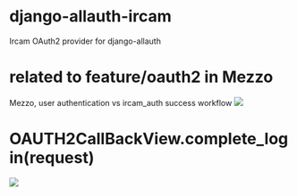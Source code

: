 # django-allauth-ircam
 Ircam OAuth2 provider for django-allauth
# related to feature/oauth2 in Mezzo
Mezzo, user authentication vs ircam_auth success workflow
[![](https://mermaid.ink/img/eyJjb2RlIjoic2VxdWVuY2VEaWFncmFtXG5cbiAgICBwYXJ0aWNpcGFudCBVc2VyXG4gICAgcGFydGljaXBhbnQgTWV6em9cbiAgICBwYXJ0aWNpcGFudCBJcmNhbV9BdXRoXG4gICAgcGFydGljaXBhbnQgTERBUFxuIFxuICAgIFVzZXItPj4rTWV6em8gOiBjbGlja3Mgb24gXCJMb2dpblwiXG4gICAgTWV6em8tLT4-K1VzZXIgOiByZWRpcmVjdCB0byBPYXV0aCBzZXJ2ZXJcbiAgICBVc2VyLT4-K0lyY2FtX0F1dGggOiBzaWducyBpbiBhbmQgYXV0aG9yaXplIE1lenpvXG4gICAgSXJjYW1fQXV0aC0-PitMREFQIDogaWYgSXJjYW1BdXRoIHBhc3N3b3JkIG5vdCBzZXQgYXNrcyB0byBMREFQXG4gICAgTERBUCAtPj4tSXJjYW1fQXV0aCA6IGNvbmZpcm0gb3Igbm90IHVzZXIvcHdkXG4gICAgSXJjYW1fQXV0aC0-Pi1Vc2VyIDogZ2l2ZSB0b2tlbiBhbmQgcmVkaXJlY3QgdG8gTWV6em9cbiAgICBVc2VyLT4-K01lenpvIDogZ2l2ZSB0b2tlblxuICAgIE1lenpvLT4-K0lyY2FtX0F1dGggOiB2ZXJpZnkgdG9rZW5cbiAgICBJcmNhbV9BdXRoLT4-LU1lenpvIDogQUNLXG4gICAgTWV6em8tPj4rSXJjYW1fQXV0aCA6IGdldCBwcm9maWxlXG4gICAgSXJjYW1fQXV0aC0-Pi1NZXp6byA6IGdpdmUgcHJvZmlsZSwgPGJyLz5pZiBJcmNhbUF1dGggcGFzc3dvcmQgbm90IHNldCBpdCdzIGEgTERBUCB1c2VyXG4gICAgTWV6em8tLT4-TWV6em8gOiBPQVVUSDJjYWxsQmFja1ZpZXcuY29tcGxldGVfbG9naW4oKVxuICAgIE1lenpvLS0-Pi1Vc2VyIDogcmVkaXJlY3QgdG8gL3BlcnNvblxuICAgIFVzZXItPj4rTWV6em8gOiAvcGVyc29uXG4gICAgTWV6em8tLT4-TWV6em8gOiBjcmVhdGUgb3IgdXBkYXRlIFBlcnNvblxuICAgIE1lenpvLS0-Pi1Vc2VyIDogSFRUUCAyMDAgT0siLCJtZXJtYWlkIjp7fSwidXBkYXRlRWRpdG9yIjpmYWxzZX0)](http://localhost:8080/#/edit/eyJjb2RlIjoic2VxdWVuY2VEaWFncmFtXG5cbiAgICBwYXJ0aWNpcGFudCBVc2VyXG4gICAgcGFydGljaXBhbnQgTWV6em9cbiAgICBwYXJ0aWNpcGFudCBJcmNhbV9BdXRoXG4gICAgcGFydGljaXBhbnQgTERBUFxuIFxuICAgIFVzZXItPj4rTWV6em8gOiBjbGlja3Mgb24gXCJMb2dpblwiXG4gICAgTWV6em8tLT4-K1VzZXIgOiByZWRpcmVjdCB0byBPYXV0aCBzZXJ2ZXJcbiAgICBVc2VyLT4-K0lyY2FtX0F1dGggOiBzaWducyBpbiBhbmQgYXV0aG9yaXplIE1lenpvXG4gICAgSXJjYW1fQXV0aC0-PitMREFQIDogaWYgSXJjYW1BdXRoIHBhc3N3b3JkIG5vdCBzZXQgYXNrcyB0byBMREFQXG4gICAgTERBUCAtPj4tSXJjYW1fQXV0aCA6IGNvbmZpcm0gb3Igbm90IHVzZXIvcHdkXG4gICAgSXJjYW1fQXV0aC0-Pi1Vc2VyIDogZ2l2ZSB0b2tlbiBhbmQgcmVkaXJlY3QgdG8gTWV6em9cbiAgICBVc2VyLT4-K01lenpvIDogZ2l2ZSB0b2tlblxuICAgIE1lenpvLT4-K0lyY2FtX0F1dGggOiB2ZXJpZnkgdG9rZW5cbiAgICBJcmNhbV9BdXRoLT4-LU1lenpvIDogQUNLXG4gICAgTWV6em8tPj4rSXJjYW1fQXV0aCA6IGdldCBwcm9maWxlXG4gICAgSXJjYW1fQXV0aC0-Pi1NZXp6byA6IGdpdmUgcHJvZmlsZSwgPGJyLz5pZiBJcmNhbUF1dGggcGFzc3dvcmQgbm90IHNldCBpdCdzIGEgTERBUCB1c2VyXG4gICAgTWV6em8tLT4-TWV6em8gOiBPQVVUSDJjYWxsQmFja1ZpZXcuY29tcGxldGVfbG9naW4oKVxuICAgIE1lenpvLS0-Pi1Vc2VyIDogcmVkaXJlY3QgdG8gL3BlcnNvblxuICAgIFVzZXItPj4rTWV6em8gOiAvcGVyc29uXG4gICAgTWV6em8tLT4-TWV6em8gOiBjcmVhdGUgb3IgdXBkYXRlIFBlcnNvblxuICAgIE1lenpvLS0-Pi1Vc2VyIDogSFRUUCAyMDAgT0siLCJtZXJtYWlkIjp7fSwidXBkYXRlRWRpdG9yIjpmYWxzZX0)
# OAUTH2CallBackView.complete_login(request)
[![](https://mermaid.ink/img/eyJjb2RlIjoiZ3JhcGggVERcblxuICAgIEJbXCJleHRyYV9kYXRhcyA9IHJlc3AuanNvbihyZXF1ZXN0KTxici8-ZXh0X2lkID0gZXh0cmFfZGF0YXNbJ2V4dF9pZCddPGJyLz51c2VybmFtZSA9IGV4dHJhX2RhdGFzWyd1c2VybmFtZSddPGJyLz5lbWFpbCA9IGV4dHJhX2RhdGFzWydlbWFpbCddXCJdXG4gICAgQ1tcInNvY2lhbF91c2VyID0gc29jaWFsbG9naW5fZnJvbV9yZXNwb25zZShleHRfdWlkKTxici8-cmV0dXJuIHNvY2lhbF91c2VyXCJdXG4gICAgQiAtLT4gRHtcIlNvY2lhbEFjY291bnQoZXh0X2lkKTxici8-ZXhpc3RzP1wifVxuICAgIEQgLS0-fFllc3wgRVtcIkdldCBVc2VyIGJ5IFNvY2lhbEFjY291bnQudXNlcl9pZDxici8-VXBkYXRlIFVzZXJcIl0gLS0-IENcbiAgICBEIC0tPnxOb3wgRntcInVuaXF1ZTxici8-IFVzZXIodXNlcm5hbWUpIDxici8-ZXhpc3RzP1wifVxuICAgIEYgLS0-fE5vbmV8IEdbXCJjcmVhdGUgVXNlclwiXSAtLT4gSFxuICAgIEYgLS0-fE5vdCB1bmlxdWV8IFhbXCJSZXNwIHNlcnZlciA1MDBcIl1cbiAgICBGIC0tPnxZZXN8IElbXCJVcGRhdGUgVXNlclwiXSAtLT4gSFtcImNyZWF0ZSBTb2NpYWxBY2NvdW50KHVzZXIuaWQsZXh0X2lkKTxici8-Y3JlYXRlIEVtYWlsKGVtYWlsKVwiXSAtLT4gQ1xuIFxuIiwidXBkYXRlRWRpdG9yIjpmYWxzZX0)](http://localhost:8080/#/edit/eyJjb2RlIjoiZ3JhcGggVERcblxuICAgIEJbXCJleHRyYV9kYXRhcyA9IHJlc3AuanNvbihyZXF1ZXN0KTxici8-ZXh0X2lkID0gZXh0cmFfZGF0YXNbJ2V4dF9pZCddPGJyLz51c2VybmFtZSA9IGV4dHJhX2RhdGFzWyd1c2VybmFtZSddPGJyLz5lbWFpbCA9IGV4dHJhX2RhdGFzWydlbWFpbCddXCJdXG4gICAgQ1tcInNvY2lhbF91c2VyID0gc29jaWFsbG9naW5fZnJvbV9yZXNwb25zZShleHRfdWlkKTxici8-cmV0dXJuIHNvY2lhbF91c2VyXCJdXG4gICAgQiAtLT4gRHtcIlNvY2lhbEFjY291bnQoZXh0X2lkKTxici8-ZXhpc3RzP1wifVxuICAgIEQgLS0-fFllc3wgRVtcIkdldCBVc2VyIGJ5IFNvY2lhbEFjY291bnQudXNlcl9pZDxici8-VXBkYXRlIFVzZXJcIl0gLS0-IENcbiAgICBEIC0tPnxOb3wgRntcInVuaXF1ZTxici8-IFVzZXIodXNlcm5hbWUpIDxici8-ZXhpc3RzP1wifVxuICAgIEYgLS0-fE5vbmV8IEdbXCJjcmVhdGUgVXNlclwiXSAtLT4gSFxuICAgIEYgLS0-fE5vdCB1bmlxdWV8IFhbXCJSZXNwIHNlcnZlciA1MDBcIl1cbiAgICBGIC0tPnxZZXN8IElbXCJVcGRhdGUgVXNlclwiXSAtLT4gSFtcImNyZWF0ZSBTb2NpYWxBY2NvdW50KHVzZXIuaWQsZXh0X2lkKTxici8-Y3JlYXRlIEVtYWlsKGVtYWlsKVwiXSAtLT4gQ1xuIFxuIiwidXBkYXRlRWRpdG9yIjpmYWxzZX0)
